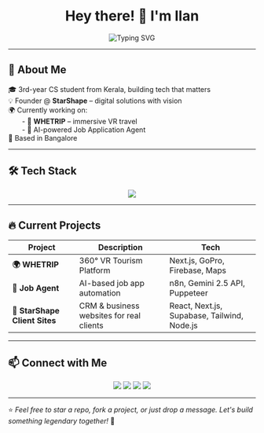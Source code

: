 <!-- Profile Readme for Ilan -->

<h1 align="center">
  Hey there! 👋 I'm Ilan
</h1>

<p align="center">
  <img src="https://readme-typing-svg.herokuapp.com?font=Fira+Code&size=24&pause=1000&center=true&vCenter=true&width=435&lines=Full-Stack+Dev+%7C+Builder+at+Heart;Fuelled+by+Code+%26+Ideas" alt="Typing SVG" />
</p>

---

## 🚀 About Me

🎓 3rd-year CS student from Kerala, building tech that matters  
💡 Founder @ **StarShape** – digital solutions with vision  
🌍 Currently working on:  
  - 🎒 **WHETRIP** – immersive VR travel  
  - 🤖 AI-powered Job Application Agent  
📍 Based in Bangalore 

---

## 🛠️ Tech Stack

<div align="center">
  <img src="https://skillicons.dev/icons?i=nextjs,react,nodejs,express,tailwind,figma,vercel,js,ts,python,firebase,gcp,docker,mongodb,postgres,git" />
</div>

---
## 🔥 Current Projects

| Project | Description | Tech |
|--------|-------------|------|
| **🌍 WHETRIP** | 360° VR Tourism Platform | Next.js, GoPro, Firebase, Maps |
| **🤖 Job Agent** | AI-based job app automation | n8n, Gemini 2.5 API, Puppeteer |
| **🧩 StarShape Client Sites** | CRM & business websites for real clients | React, Next.js, Supabase, Tailwind, Node.js |

---

## 📫 Connect with Me

<p align="center">
  <a href="https://linkedin.com/in/ilan-usman-ai-ml"><img src="https://img.shields.io/badge/LinkedIn-blue?style=for-the-badge&logo=linkedin" /></a>
  <a href="https://instagram.com/ilan.vibe"><img src="https://img.shields.io/badge/Instagram-E4405F?style=for-the-badge&logo=instagram&logoColor=white" /></a>
  <a href="mailto:ilan.dev@example.com"><img src="https://img.shields.io/badge/Gmail-D14836?style=for-the-badge&logo=gmail&logoColor=white" /></a>
  <a href="https://ilan.starhshape.in"><img src="https://img.shields.io/badge/Portfolio-000?style=for-the-badge&logo=vercel&logoColor=white" /></a>
</p>

---

⭐️ *Feel free to star a repo, fork a project, or just drop a message. Let's build something legendary together!* 🚀

